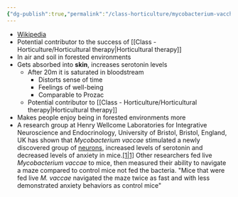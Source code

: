 ```yaml
---
{"dg-publish":true,"permalink":"/class-horticulture/mycobacterium-vacchae/"}
---
```





- [Wikipedia](https://en.wikipedia.org/wiki/Mycobacterium_vaccae)
- Potential contributor to the success of [[Class - Horticulture/Horticultural therapy\|Horticultural therapy]]
- In air and soil in forested environments
- Gets absorbed into **skin**, increases serotonin levels
	- After 20m it is saturated in bloodstream
		- Distorts sense of time
		- Feelings of well-being
		- Comparable to Prozac
	- Potential contributor to [[Class - Horticulture/Horticultural therapy\|Horticultural therapy]]
- Makes people enjoy being in forested environments more
- A research group at Henry Wellcome Laboratories for Integrative Neuroscience and Endocrinology, University of Bristol, Bristol, England, UK has shown that _Mycobacterium vaccae_ stimulated a newly discovered group of [neurons](https://en.wikipedia.org/wiki/Neurons "Neurons"), increased levels of serotonin and decreased levels of anxiety in mice.[[1\|1]](https://en.wikipedia.org/wiki/Mycobacterium_vaccae#cite_note-immune-1) Other researchers fed live _Mycobacterium vaccae_ to mice, then measured their ability to navigate a maze compared to control mice not fed the bacteria. "Mice that were fed live _M. vaccae_ navigated the maze twice as fast and with less demonstrated anxiety behaviors as control mice"